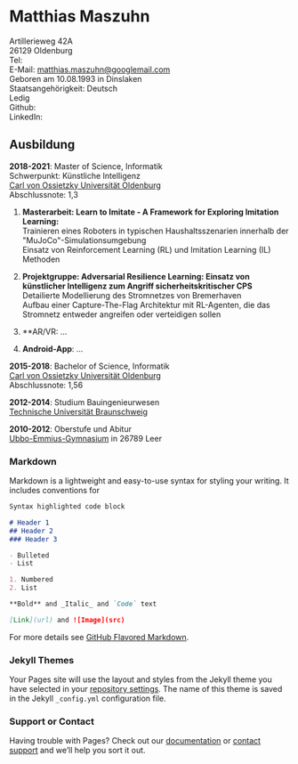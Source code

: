 # Matthias Maszuhn

Artillerieweg 42A <br>
26129 Oldenburg <br>
Tel: <br>
E-Mail: <matthias.maszuhn@googlemail.com> <br>
Geboren am 10.08.1993 in Dinslaken <br>
Staatsangehörigkeit: Deutsch <br>
Ledig <br>
Github: <br>
LinkedIn: <br>


## Ausbildung

**2018-2021**: Master of Science, Informatik <br>
Schwerpunkt: Künstliche Intelligenz <br>
[Carl von Ossietzky Universität Oldenburg](https://uol.de/) <br>
Abschlussnote: 1,3 
1. **Masterarbeit: Learn to Imitate - A Framework for Exploring Imitation Learning:** <br>
Trainieren eines Roboters in typischen Haushaltsszenarien innerhalb der "MuJoCo"-Simulationsumgebung <br>
Einsatz von Reinforcement Learning (RL) und Imitation Learning (IL) Methoden

2. **Projektgruppe: Adversarial Resilience Learning: Einsatz von künstlicher Intelligenz zum Angriff sicherheitskritischer CPS** <br>
Detailierte Modellierung des Stromnetzes von Bremerhaven <br>
Aufbau einer Capture-The-Flag Architektur mit RL-Agenten, die das Stromnetz entweder angreifen oder verteidigen sollen

3. **AR/VR: ...
4. **Android-App**: ...

**2015-2018**: Bachelor of Science, Informatik <br>
[Carl von Ossietzky Universität Oldenburg](https://uol.de/) <br>
Abschlussnote: 1,56

**2012-2014**: Studium Bauingenieurwesen <br>
[Technische Universität Braunschweig](https://www.tu-braunschweig.de/) <br>

**2010-2012**: Oberstufe und Abitur <br>
[Ubbo-Emmius-Gymnasium](https://www.ueg-leer.de/) in 26789 Leer


### Markdown

Markdown is a lightweight and easy-to-use syntax for styling your writing. It includes conventions for

```markdown
Syntax highlighted code block

# Header 1
## Header 2
### Header 3

- Bulleted
- List

1. Numbered
2. List

**Bold** and _Italic_ and `Code` text

[Link](url) and ![Image](src)
```

For more details see [GitHub Flavored Markdown](https://guides.github.com/features/mastering-markdown/).

### Jekyll Themes

Your Pages site will use the layout and styles from the Jekyll theme you have selected in your [repository settings](https://github.com/MatthiasMas/MatthiasMas.github.io/settings). The name of this theme is saved in the Jekyll `_config.yml` configuration file.

### Support or Contact

Having trouble with Pages? Check out our [documentation](https://docs.github.com/categories/github-pages-basics/) or [contact support](https://support.github.com/contact) and we’ll help you sort it out.
